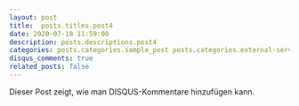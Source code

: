 ```yaml
---
layout: post
title:  posts.titles.post4
date: 2020-07-18 11:59:00
description: posts.descriptions.post4
categories: posts.categories.sample_post posts.categories.external-service
disqus_comments: true
related_posts: false
---
```

Dieser Post zeigt, wie man DISQUS-Kommentare hinzufügen kann.
